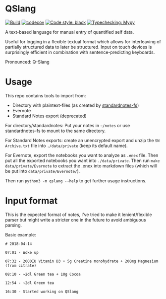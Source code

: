 QSlang
======

[![Build](https://github.com/ErikBjare/QSlang/actions/workflows/build.yml/badge.svg)](https://github.com/ErikBjare/QSlang/actions/workflows/build.yml)
[![codecov](https://codecov.io/gh/ErikBjare/qslang/branch/master/graph/badge.svg)](https://codecov.io/gh/ErikBjare/qslang)
[![Code style: black](https://img.shields.io/badge/code%20style-black-000000.svg)](https://github.com/psf/black)
[![Typechecking: Mypy](http://www.mypy-lang.org/static/mypy_badge.svg)](http://mypy-lang.org/)

A text-based language for manual entry of quantified self data.

Useful for logging in a flexible textual format which allows for interleaving of partially structured data to later be structured. Input on touch devices is surprisingly efficient in combination with sentence-predicting keyboards.

Pronounced: Q-Slang

Usage
=====

This repo contains tools to import from:

 - Directory with plaintext-files (as created by [standardnotes-fs](https://github.com/tannercollin/standardnotes-fs))
 - Evernote
 - Standard Notes export (deprecated)

For directory/standardnotes: Put your notes in `~/notes` or use standardnotes-fs to mount to the same directory.

For Standard Notes exports: create an unencrypted export and unzip the `SN Archive.txt` file into `./data/private` (keep its default name). 

For Evernote, export the notebooks you want to analyze as `.enex` file. Then put all the exported notebooks you want into `./data/private`. Then run `make data/private/Evernote` to extract the .enex into markdown files (which will be put into `data/private/Evernote/`).

Then run `python3 -m qslang --help` to get further usage instructions.

Input format
============

This is the expected format of notes, I've tried to make it lenient/flexible parser but might write a stricter one in the future to avoid ambiguous parsing.

Basic example:

```
# 2018-04-14

07:01 - Woke up

07:32 - 2000IU Vitamin D3 + 5g Creatine monohydrate + 200mg Magnesium (from citrate)

08:10 - ~2dl Green tea + 10g Cocoa

12:54 - ~2dl Green tea

16:30 - Started working on QSlang
```
